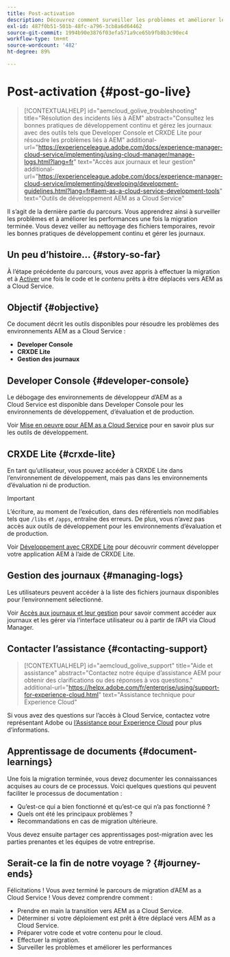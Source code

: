 ```yaml
---
title: Post-activation
description: Découvrez comment surveiller les problèmes et améliorer les performances
exl-id: 487f0b51-501b-48fc-a796-3cb8a6d64462
source-git-commit: 1994b90e3876f03efa571a9ce65b9fb8b3c90ec4
workflow-type: tm+mt
source-wordcount: '482'
ht-degree: 89%

---
```


# Post-activation {#post-go-live}

>[!CONTEXTUALHELP]
>id="aemcloud_golive_troubleshooting"
>title="Résolution des incidents liés à AEM"
>abstract="Consultez les bonnes pratiques de développement continu et gérez les journaux avec des outils tels que Developer Console et CRXDE Lite pour résoudre les problèmes liés à AEM"
>additional-url="https://experienceleague.adobe.com/docs/experience-manager-cloud-service/implementing/using-cloud-manager/manage-logs.html?lang=fr" text="Accès aux journaux et leur gestion"
>additional-url="https://experienceleague.adobe.com/docs/experience-manager-cloud-service/implementing/developing/development-guidelines.html?lang=fr#aem-as-a-cloud-service-development-tools" text="Outils de développement AEM as a Cloud Service"

Il s’agit de la dernière partie du parcours. Vous apprendrez ainsi à surveiller les problèmes et à améliorer les performances une fois la migration terminée. Vous devez veiller au nettoyage des fichiers temporaires, revoir les bonnes pratiques de développement continu et gérer les journaux.

## Un peu d’histoire… {#story-so-far}

À l’étape précédente du parcours, vous avez appris à effectuer la migration et à [Activer](/help/journey-migration/go-live.md) une fois le code et le contenu prêts à être déplacés vers AEM as a Cloud Service.

## Objectif {#objective}

Ce document décrit les outils disponibles pour résoudre les problèmes des environnements AEM as a Cloud Service :

* **Developer Console**
* **CRXDE Lite**
* **Gestion des journaux**

## Developer Console {#developer-console}

Le débogage des environnements de développeur d’AEM as a Cloud Service est disponible dans Developer Console pour les environnements de développement, d’évaluation et de production.

Voir [Mise en oeuvre pour AEM as a Cloud Service](/help/implementing/developing/introduction/development-guidelines.md#aem-as-a-cloud-service-development-tools) pour en savoir plus sur les outils de développement.

## CRXDE Lite {#crxde-lite}

En tant qu’utilisateur, vous pouvez accéder à CRXDE Lite dans l’environnement de développement, mais pas dans les environnements d’évaluation ni de production.

>[!IMPORTANT]
>L’écriture, au moment de l’exécution, dans des référentiels non modifiables tels que `/libs` et `/apps`, entraîne des erreurs. De plus, vous n’avez pas accès aux outils de développement pour les environnements d’évaluation et de production.

Voir [Développement avec CRXDE Lite](/help/implementing/developing/tools/crxde.md) pour découvrir comment développer votre application AEM à l’aide de CRXDE Lite.

## Gestion des journaux {#managing-logs}

Les utilisateurs peuvent accéder à la liste des fichiers journaux disponibles pour l’environnement sélectionné.

Voir [Accès aux journaux et leur gestion](/help/implementing/cloud-manager/manage-logs.md) pour savoir comment accéder aux journaux et les gérer via l’interface utilisateur ou à partir de l’API via Cloud Manager.

## Contacter l’assistance {#contacting-support}

>[!CONTEXTUALHELP]
>id="aemcloud_golive_support"
>title="Aide et assistance"
>abstract="Contactez notre équipe d’assistance AEM pour obtenir des clarifications ou des réponses à vos questions."
>additional-url="https://helpx.adobe.com/fr/enterprise/using/support-for-experience-cloud.html" text="Assistance technique pour Experience Cloud"

Si vous avez des questions sur l’accès à Cloud Service, contactez votre représentant Adobe ou [l’Assistance pour Experience Cloud](https://helpx.adobe.com/fr/enterprise/using/support-for-experience-cloud.html) pour plus d’informations.

## Apprentissage de documents {#document-learnings}

Une fois la migration terminée, vous devez documenter les connaissances acquises au cours de ce processus. Voici quelques questions qui peuvent faciliter le processus de documentation :

* Qu’est-ce qui a bien fonctionné et qu’est-ce qui n’a pas fonctionné ?
* Quels ont été les principaux problèmes ?
* Recommandations en cas de migration ultérieure.

Vous devez ensuite partager ces apprentissages post-migration avec les parties prenantes et les équipes de votre entreprise.

## Serait-ce la fin de notre voyage ?  {#journey-ends}

Félicitations ! Vous avez terminé le parcours de migration d’AEM as a Cloud Service ! Vous devez comprendre comment :

* Prendre en main la transition vers AEM as a Cloud Service.
* Déterminer si votre déploiement est prêt à être déplacé vers AEM as a Cloud Service.
* Préparer votre code et votre contenu pour le cloud.
* Effectuer la migration.
* Surveiller les problèmes et améliorer les performances
